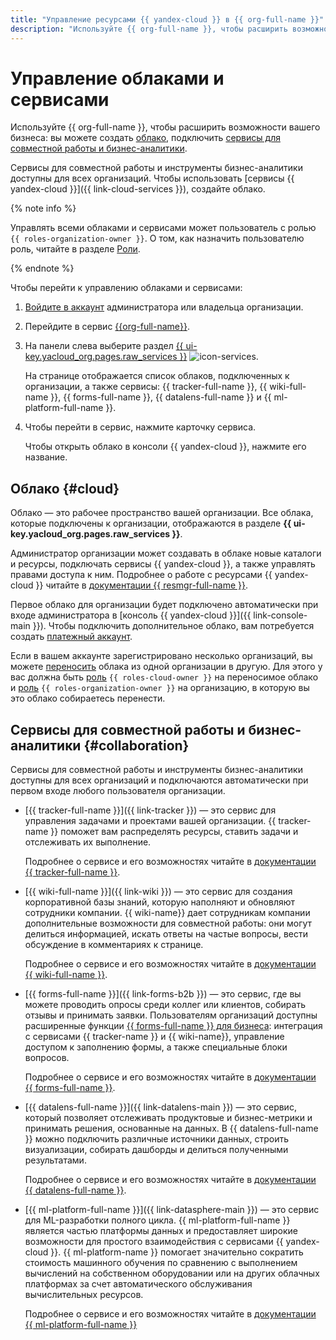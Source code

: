 ```yaml
---
title: "Управление ресурсами {{ yandex-cloud }} в {{ org-full-name }}"
description: "Используйте {{ org-full-name }}, чтобы расширить возможности вашего бизнеса. Облако — это рабочее пространство вашей организации. Все облака, которые подключены к организации, отображаются в разделе «Облака и сервисы»."
---
```



# Управление облаками и сервисами

Используйте {{ org-full-name }}, чтобы расширить возможности вашего бизнеса: вы можете создать [облако](#cloud), подключить [сервисы для совместной работы и бизнес-аналитики](#collaboration).

Сервисы для совместной работы и инструменты бизнес-аналитики доступны для всех организаций. Чтобы использовать [сервисы {{ yandex-cloud }}]({{ link-cloud-services }}), создайте облако.

{% note info %}

Управлять всеми облаками и сервисами может пользователь с ролью `{{ roles-organization-owner }}`. О том, как назначить пользователю роль, читайте в разделе [Роли](../security/index.md#admin).

{% endnote %}

Чтобы перейти к управлению облаками и сервисами:

1. [Войдите в аккаунт]({{link-passport}}) администратора или владельца организации.

1. Перейдите в сервис [{{org-full-name}}]({{link-org-main}}).

1. На панели слева выберите раздел [{{ ui-key.yacloud_org.pages.raw_services }}]({{link-org-services}}) ![icon-services](../../_assets/console-icons/cloud.svg).

   На странице отображается список облаков, подключенных к организации, а также сервисы: {{ tracker-full-name }}, {{ wiki-full-name }}, {{ forms-full-name }}, {{ datalens-full-name }} и {{ ml-platform-full-name }}.

1. Чтобы перейти в сервис, нажмите карточку сервиса.

   Чтобы открыть облако в консоли {{ yandex-cloud }}, нажмите его название.



## Облако {#cloud}

Облако — это рабочее пространство вашей организации. Все облака, которые подключены к организации, отображаются в разделе **{{ ui-key.yacloud_org.pages.raw_services }}**.

Администратор организации может создавать в облаке новые каталоги и ресурсы, подключать сервисы {{ yandex-cloud }}, а также управлять правами доступа к ним. Подробнее о работе с ресурсами {{ yandex-cloud }} читайте в [документации {{ resmgr-full-name }}](../../resource-manager/concepts/resources-hierarchy.md).

Первое облако для организации будет подключено автоматически при входе администратора в [консоль {{ yandex-cloud }}]({{ link-console-main }}). Чтобы подключить дополнительное облако, вам потребуется создать [платежный аккаунт](../../billing/quickstart/).

Если в вашем аккаунте зарегистрировано несколько организаций, вы можете [переносить](../../resource-manager/operations/cloud/change-organization.md) облака из одной организации в другую. Для этого у вас должна быть [роль](../../resource-manager/security/index.md#resource-manager-clouds-owner) `{{ roles-cloud-owner }}` на переносимое облако и [роль](../security/index.md#organization-manager-organizations-owner) `{{ roles-organization-owner }}` на организацию, в которую вы это облако собираетесь перенести.


## Сервисы для совместной работы и бизнес-аналитики {#collaboration}


Сервисы для совместной работы и инструменты бизнес-аналитики доступны для всех организаций и подключаются автоматически при первом входе любого пользователя организации. 

* [{{ tracker-full-name }}]({{ link-tracker }}) — это сервис для управления задачами и проектами вашей организации. {{ tracker-name }} поможет вам распределять ресурсы, ставить задачи и отслеживать их выполнение.

    Подробнее о сервисе и его возможностях читайте в [документации {{ tracker-full-name }}](../../tracker/).

* [{{ wiki-full-name }}]({{ link-wiki }}) —  это сервис для создания корпоративной базы знаний, которую наполняют и обновляют сотрудники компании. {{ wiki-name}} дает сотрудникам компании дополнительные возможности для совместной работы: они могут делиться информацией, искать ответы на частые вопросы, вести обсуждение в комментариях к странице.

    Подробнее о сервисе и его возможностях читайте в [документации {{ wiki-full-name }}](../../wiki/).

* [{{ forms-full-name }}]({{ link-forms-b2b }}) — это сервис, где вы можете проводить опросы среди коллег или клиентов, собирать отзывы и принимать заявки. Пользователям организаций доступны расширенные функции [{{ forms-full-name }} для бизнеса](../../forms/forms-for-org.md): интеграция с сервисами {{ tracker-name }} и {{ wiki-name}}, управление доступом к заполнению формы, а также специальные блоки вопросов.

    Подробнее о сервисе и его возможностях читайте в [документации {{ forms-full-name }}](../../forms/).

* [{{ datalens-full-name }}]({{ link-datalens-main }}) — это сервис, который позволяет отслеживать продуктовые и бизнес-метрики и принимать решения, основанные на данных. В {{ datalens-full-name }} можно подключить различные источники данных, строить визуализации, собирать дашборды и делиться полученными результатами.

    Подробнее о сервисе и его возможностях читайте в [документации {{ datalens-full-name }}](../../datalens/).

* [{{ ml-platform-full-name }}]({{ link-datasphere-main }}) — это сервис для ML-разработки полного цикла. {{ ml-platform-full-name }} является частью платформы данных и предоставляет широкие возможности для простого взаимодействия с сервисами {{ yandex-cloud }}. {{ ml-platform-name }} помогает значительно сократить стоимость машинного обучения по сравнению с выполнением вычислений на собственном оборудовании или на других облачных платформах за счет автоматического обслуживания вычислительных ресурсов.

    Подробнее о сервисе и его возможностях читайте в [документации {{ ml-platform-full-name }}](../../datasphere/)


